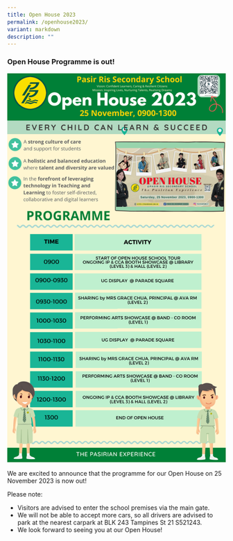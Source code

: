 ```yaml
---
title: Open House 2023
permalink: /openhouse2023/
variant: markdown
description: ""
---
```

### Open House Programme is out!

![](/images/Open_House_2023_programme.png)

We are excited to announce that the programme for our Open House on 25 November 2023 is now out!

Please note:  
* Visitors are advised to enter the school premises via the main gate.
* We will not be able to accept more cars, so all drivers are advised to park at the nearest carpark at BLK 243 Tampines St 21 S521243.
* We look forward to seeing you at our Open House!